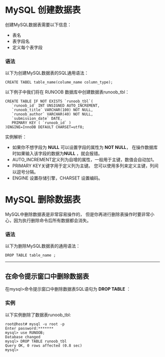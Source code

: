 # MySQL 创建数据表

创建MySQL数据表需要以下信息：

- 表名
- 表字段名
- 定义每个表字段

### 语法

以下为创建MySQL数据表的SQL通用语法：

```mysql
CREATE TABEL table_name(colume_name column_type);
```

以下例子中我们将在 RUNOOB 数据库中创建数据表runoob_tbl：

```mysql
CREATE TABLE IF NOT EXISTS `runoob_tbl`(
   `runoob_id` INT UNSIGNED AUTO_INCREMENT,
   `runoob_title` VARCHAR(100) NOT NULL,
   `runoob_author` VARCHAR(40) NOT NULL,
   `submission_date` DATE,
   PRIMARY KEY ( `runoob_id` )
)ENGINE=InnoDB DEFAULT CHARSET=utf8;
```

实例解析：

- 如果你不想字段为 **NULL** 可以设置字段的属性为 **NOT NULL**， 在操作数据库时如果输入该字段的数据为**NULL** ，就会报错。
- AUTO_INCREMENT定义列为自增的属性，一般用于主键，数值会自动加1。
- PRIMARY KEY关键字用于定义列为主键。 您可以使用多列来定义主键，列间以逗号分隔。
- ENGINE 设置存储引擎，CHARSET 设置编码。

# MySQL 删除数据表

MySQL中删除数据表是非常容易操作的， 但是你再进行删除表操作时要非常小心，因为执行删除命令后所有数据都会消失。

### 语法

以下为删除MySQL数据表的通用语法：

```mysql
DROP TABLE table_name ;
```

------

## 在命令提示窗口中删除数据表

在mysql>命令提示窗口中删除数据表SQL语句为 **DROP TABLE** ：

### 实例

以下实例删除了数据表runoob_tbl:

```
root@host# mysql -u root -p
Enter password:*******
mysql> use RUNOOB;
Database changed
mysql> DROP TABLE runoob_tbl
Query OK, 0 rows affected (0.8 sec)
mysql>
```

 
